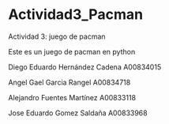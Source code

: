 # Actividad3_Pacman
Actividad 3: juego de pacman

Este es un juego de pacman en python

Diego Eduardo Hernández Cadena A00834015

Angel Gael Garcia Rangel A00834718

Alejandro Fuentes Martínez A00833118

Jose Eduardo Gomez Saldaña A00833968
